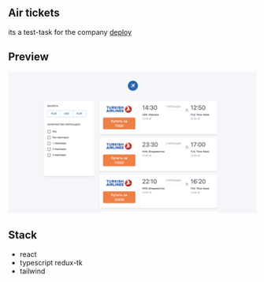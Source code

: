 ## Air tickets
its a test-task for the company
[deploy](https://airtickets-delta.vercel.app/)

## Preview

![Preview](./src/App/assets/preview.png)

## Stack

-   react
-   typescript
    redux-tk
-   tailwind

